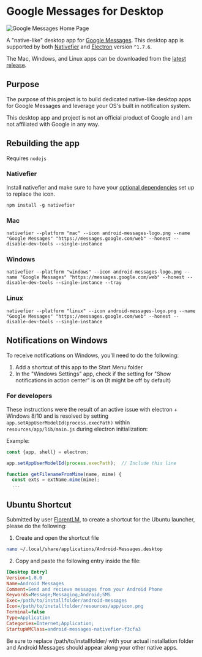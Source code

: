 # Google Messages for Desktop

![Google Messages Home Page](https://i.imgur.com/OVKBkNY.png)

A "native-like" desktop app for [Google Messages](https://www.messagesfordesktop.com/). This desktop app is supported by both [Nativefier](https://github.com/jiahaog/nativefier) and [Electron](https://github.com/electron/electron) version `^1.7.6`.

The Mac, Windows, and Linux apps can be downloaded from the [latest release](https://github.com/kelyvin/Google-Messages-For-Desktop/releases).

## Purpose
The purpose of this project is to build dedicated native-like desktop apps for Google Messages and leverage your OS's built in notification system.

This desktop app and project is not an official product of Google and I am not affiliated with Google in any way.

## Rebuilding the app
Requires `nodejs`

### Nativefier
Install nativefier and make sure to have your [optional dependencies](https://github.com/jiahaog/nativefier#optional-dependencies) set up to replace the icon.
```
npm install -g nativefier
```

### Mac
```
nativefier --platform "mac" --icon android-messages-logo.png --name "Google Messages" "https://messages.google.com/web" --honest --disable-dev-tools --single-instance
```

### Windows
```
nativefier --platform "windows" --icon android-messages-logo.png --name "Google Messages" "https://messages.google.com/web" --honest --disable-dev-tools --single-instance --tray
```

### Linux
```
nativefier --platform "linux" --icon android-messages-logo.png --name "Google Messages" "https://messages.google.com/web" --honest --disable-dev-tools --single-instance
```

## Notifications on Windows
To receive notifications on Windows, you'll need to do the following:

1. Add a shortcut of this app to the Start Menu folder
2. In the "Windows Settings" app, check if the setting for "Show notifications in action center" is on (It might be off by default)


### For developers
These instructions were the result of an active issue with electron + Windows 8/10 and is resolved by setting `app.setAppUserModelId(process.execPath)` within `resources/app/lib/main.js` during electron initialization:

Example:

```javascript
const {app, shell} = electron;

app.setAppUserModelId(process.execPath);  // Include this line

function getFilenameFromMime(name, mime) {
  const exts = extName.mime(mime);
  ...
```

## Ubuntu Shortcut
Submitted by user [FlorentLM](https://github.com/kelyvin/Android-Messages-For-Desktop/issues/8), to create a shortcut for the Ubuntu launcher, please do the following:

1. Create and open the shortcut file
```bash
nano ~/.local/share/applications/Android-Messages.desktop
```

2. Copy and paste the following entry inside the file:

```ini
[Desktop Entry]
Version=1.0.0
Name=Android Messages
Comment=Send and recieve messages from your Android Phone
Keywords=Message;Messaging;Android;SMS
Exec=/path/to/installfolder/android-messages
Icon=/path/to/installfolder/resources/app/icon.png
Terminal=false
Type=Application
Categories=Internet;Application;
StartupWMClass=android-messages-nativefier-f3cfa3
```

Be sure to replace /path/to/installfolder/ with your actual installation folder and Android Messages should appear along your other native apps.
